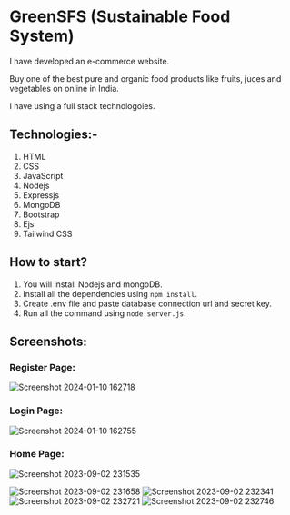 # GreenSFS (Sustainable Food System)
I have developed an e-commerce website. 

Buy one of the best pure and organic food products like fruits, juces and vegetables on online in India. 

I have using a full stack technologoies.
## Technologies:-
1. HTML
2. CSS
3. JavaScript
4. Nodejs
5. Expressjs
6. MongoDB
7. Bootstrap
8. Ejs
9. Tailwind CSS

## How to start?
1. You will install Nodejs and mongoDB.
2. Install all the dependencies using `npm install`.
3. Create .env file and paste database connection url and secret key.
4. Run all the command using `node server.js`.

## Screenshots:
### Register Page:
![Screenshot 2024-01-10 162718](https://github.com/aman8440/GreenSFS/assets/82088006/6b7c14e8-3ec5-4f05-b644-a262f8ef891a)


### Login Page:
![Screenshot 2024-01-10 162755](https://github.com/aman8440/GreenSFS/assets/82088006/4e52be90-a37b-43e3-b6de-6b124cb8b8cd)

### Home Page:

![Screenshot 2023-09-02 231535](https://github.com/aman8440/GreenSFS/assets/82088006/08faf2bf-1fac-425c-baed-8c9917144481)

![Screenshot 2023-09-02 231658](https://github.com/aman8440/GreenSFS/assets/82088006/cc4ef7a3-6b3f-45e7-bdb4-f0eb4756c9ba)
![Screenshot 2023-09-02 232341](https://github.com/aman8440/GreenSFS/assets/82088006/a53496b1-1a93-407e-981e-b7dab21f1ac7)
![Screenshot 2023-09-02 232721](https://github.com/aman8440/GreenSFS/assets/82088006/a2d94636-0f4b-46f9-8c44-dd00e3131f25)
![Screenshot 2023-09-02 232746](https://github.com/aman8440/GreenSFS/assets/82088006/9a818613-ede5-4a28-a5f7-5dea51da1120)

